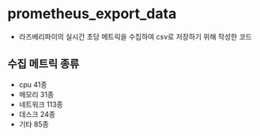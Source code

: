 # prometheus_export_data
- 라즈베리파이의 실시간 초당 메트릭을 수집하여 csv로 저장하기 위해 작성한 코드

## 수집 메트릭 종류
  - cpu 41종
  - 메모리 31종
  - 네트워크 113종
  - 데스크 24종
  - 기타 85종

